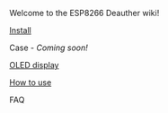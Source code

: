 Welcome to the ESP8266 Deauther wiki!

[Install](https://github.com/spacehuhn/esp8266_deauther/wiki/Install)

Case - _Coming soon!_

[OLED display](https://github.com/spacehuhn/esp8266_deauther/wiki/OLED-display)

[How to use](https://github.com/spacehuhn/esp8266_deauther/wiki/How-to-use)

FAQ